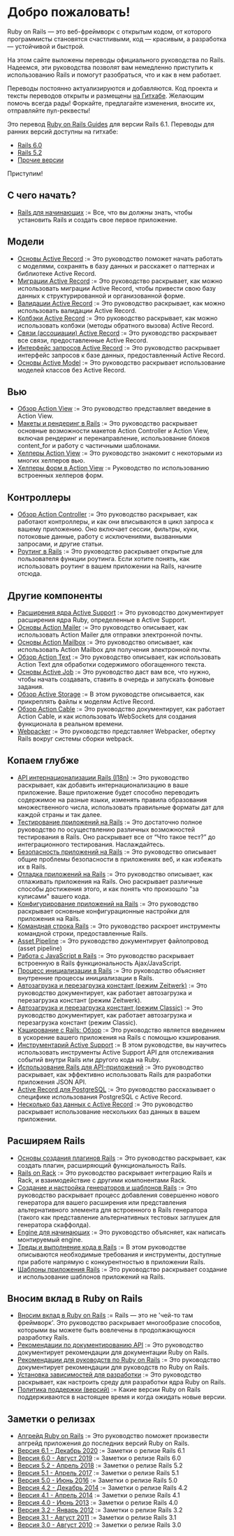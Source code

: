 Добро пожаловать!
=================

Ruby on Rails — это веб-фреймворк с открытым кодом, от которого программисты становятся счастливыми, код — красивым, а разработка — устойчивой и быстрой.

На этом сайте выложены переводы официального руководства по Rails. Надеемся, эти руководства позволят вам немедленно приступить к использованию Rails и помогут разобраться, что и как в нем работает.

Переводы постоянно актуализируются и добавляются. Код проекта и тексты переводов открыты и размещены [на Гитхабе](https://github.com/morsbox/rusrails). Желающим помочь всегда рады! Форкайте, предлагайте изменения, вносите их, отправляйте пул-реквесты!

Это перевод [Ruby on Rails Guides](http://guides.rubyonrails.org) для версии Rails 6.1. Переводы для ранних версий доступны на гитхабе:

* [Rails 6.0](https://github.com/morsbox/rusrails/tree/6.0/source)
* [Rails 5.2](https://github.com/morsbox/rusrails/tree/5.2/source)
* [Прочие версии](https://github.com/morsbox/rusrails/releases)

Приступим!

## С чего начать?

- [Rails для начинающих](/getting-started-with-rails) := Все, что вы должны знать, чтобы установить Rails и создать свое первое приложение.

## Модели

- [Основы Active Record](/active-record-basics) := Это руководство поможет начать работать с моделями, сохранять в базу данных и расскажет о паттернах и библиотеке Active Record.
- [Миграции Active Record](/rails-database-migrations) := Это руководство раскрывает, как можно использовать миграции Active Record, чтобы привести свою базу данных к структурированной и организованной форме.
- [Валидации Active Record](/active-record-validations) := Это руководство раскрывает, как можно использовать валидации Active Record.
- [Колбэки Active Record](/active-record-callbacks) := Это руководство раскрывает, как можно использовать колбэки (методы обратного вызова) Active Record.
- [Связи (ассоциации) Active Record](/active-record-associations) := Это руководство раскрывает все связи, предоставленные Active Record.
- [Интерфейс запросов Active Record](/active-record-query-interface) := Это руководство раскрывает интерфейс запросов к базе данных, предоставленный Active Record.
- [Основы Active Model](/active-model-basics) := Это руководство раскрывает использование моделей классов без Active Record.

## Вью

- [Обзор Action View](/action-view-overview) := Это руководство представляет введение в Action View.
- [Макеты и рендеринг в Rails](/layouts-and-rendering-in-rails) := Это руководство раскрывает основные возможности макетов Action Controller и Action View, включая рендеринг и перенаправление, использование блоков content_for и работу с частичными шаблонами.
- [Хелперы Action View](/action-view-helpers) := Это руководство знакомит с некоторыми из многих хелперов вью.
- [Хелперы форм в Action View](/rails-form-helpers) := Руководство по использованию встроенных хелперов форм.

## Контроллеры

- [Обзор Action Controller](/action-controller-overview) := Это руководство раскрывает, как работают контроллеры, и как они вписываются в цикл запроса к вашему приложению. Оно включает сессии, фильтры, куки, потоковые данные, работу с исключениями, вызванными запросами, и другие статьи.
- [Роутинг в Rails](/rails-routing) := Это руководство раскрывает открытые для пользователя функции роутинга. Если хотите понять, как использовать роутинг в вашем приложении на Rails, начните отсюда.

## Другие компоненты

- [Расширения ядра Active Support](/active-support-core-extensions) := Это руководство документирует расширения ядра Ruby, определенные в Active Support.
- [Основы Action Mailer](/action-mailer-basics) := Это руководство описывает, как использовать Action Mailer для отправки электронной почты.
- [Основы Action Mailbox](/action-mailbox-basics) := Это руководство описывает, как использовать Action Mailbox для получения электронной почты.
- [Обзор Action Text](/action-text-overview) := Это руководство описывает, как использовать Action Text для обработки содержимого обогащенного текста.
- [Основы Active Job](/active_job_basics) := Это руководство даст вам все, что нужно, чтобы начать создавать, ставить в очередь и запускать фоновые задания.
- [Обзор Active Storage](/active_storage_overview) := В этом руководстве описывается, как прикреплять файлы к моделям Active Record.
- [Обзор Action Cable](/action-cable-overview) := Это руководство документирует, как работает Action Cable, и как использовать WebSockets для создания функционала в реальном времени.
- [Webpacker](/webpacker) := Это руководство представляет Webpacker, обертку Rails вокруг системы сборки webpack.

## Копаем глубже

- [API интернационализации Rails (I18n)](/rails-internationalization-i18n-api) := Это руководство раскрывает, как добавить интернационализацию в ваше приложение. Ваше приложение будет способно переводить содержимое на разные языки, изменять правила образования множественного числа, использовать правильные форматы дат для каждой страны и так далее.
- [Тестирование приложений на Rails](/a-guide-to-testing-rails-applications) := Это достаточно полное руководство по осуществлению различных возможностей тестирования в Rails. Оно раскрывает все от “Что такое тест?” до интеграционного тестирования. Наслаждайтесь.
- [Безопасность приложений на Rails](/ruby-on-rails-security-guide) := Это руководство описывает общие проблемы безопасности в приложениях веб, и как избежать их в Rails.
- [Отладка приложений на Rails](/debugging-rails-applications) := Это руководство описывает, как отлаживать приложения на Rails. Оно раскрывает различные способы достижения этого, и как понять что произошло "за кулисами" вашего кода.
- [Конфигурирование приложений на Rails](/configuring-rails-applications) := Это руководство раскрывает основные конфигурационные настройки для приложения на Rails.
- [Командная строка Rails](/a-guide-to-the-rails-command-line) := Это руководство раскроет инструменты командной строки, предоставленные Rails.
- [Asset Pipeline](/asset-pipeline) := Это руководство документирует файлопровод (asset pipeline)
- [Работа с JavaScript в Rails](/working-with-javascript-in-rails) := Это руководство раскрывает встроенную в Rails функциональность Ajax/JavaScript.
- [Процесс инициализации в Rails](/initialization) := Это руководство объясняет внутренние процессы инициализации в Rails.
- [Автозагрузка и перезагрузка констант (режим Zeitwerk)](/constant_autoloading_and_reloading) := Это руководство документирует, как работает автозагрузка и перезагрузка констант (режим Zeitwerk).
- [Автозагрузка и перезагрузка констант (режим Classic)](/autoloading_and_reloading_constants_classic_mode) := Это руководство документирует, как работает автозагрузка и перезагрузка констант (режим Classic).
- [Кэширование с Rails: Обзор](/caching-with-rails-an-overview) := Это руководство является введением в ускорение вашего приложения на Rails с помощью кэширования.
- [Инструментарий Active Support](/active-support-instrumentation) := В этом руководстве, вы научитесь использовать инструменты Active Support API для отслеживания событий внутри Rails или другого кода на Ruby.
- [Использование Rails для API-приложений](/api-app) := Это руководство раскрывает, как эффективно использовать Rails для разработки приложения JSON API.
- [Active Record для PostgreSQL](/active-record-postgresql) := Это руководство рассказывает о специфике использования PostgreSQL с Active Record.
- [Несколько баз данных с Active Record](/active-record-multiple-databases) := Это руководство раскрывает использование нескольких баз данных в вашем приложении.

## Расширяем Rails

- [Основы создания плагинов Rails](/plugins) := Это руководство раскрывает, как создать плагин, расширяющий функциональность Rails.
- [Rails on Rack](/rails-on-rack) := Это руководство раскрывает интеграцию Rails и Rack, и взаимодействие с другими компонентами Rack.
- [Создание и настройка генераторов и шаблонов Rails](/generators) := Это руководство раскрывает процесс добавления совершенно нового генератора для вашего расширения или представления альтернативного элемента для встроенного в Rails генератора (такого как представление альтернативных тестовых заглушек для генератора скаффолда).
- [Engine для начинающих](/engines) := Это руководство объясняет, как написать монтируемый engine.
- [Треды и выполнение кода в Rails](/threading_and_code_execution) := В этом руководстве описываются необходимые требования и инструменты, доступные при работе напрямую с конкурентностью в приложении Rails.
- [Шаблоны приложения Rails](/rails-application-templates) := Это руководство раскрывает создание и использование шаблонов приложений на Rails.

## Вносим вклад в Ruby on Rails

- [Вносим вклад в Ruby on Rails](/contributing_to_ruby_on_rails) := Rails — это не 'чей-то там фреймворк'. Это руководство раскрывает многообразие способов, которыми вы можете быть вовлечены в продолжающуюся разработку Rails.
- [Рекомендации по документированию API](/api_documentation_guidelines) := Это руководство документирует рекомендации для документации Ruby on Rails.
- [Рекомендации для руководств по Ruby on Rails](/ruby_on_rails_guides_guidelines) := Это руководство документирует рекомендации для руководств по Ruby on Rails.
- [Установка зависимостей для разработки](/development_dependencies_install) := Это руководство раскрывает, как настроить среду для разработки ядра Ruby on Rails.
- [Политика поддержки (версий)](/maintenance-policy) := Какие версии Ruby on Rails поддерживаются в настоящее время и когда ожидать новые версии.

## Заметки о релизах

- [Апгрейд Ruby on Rails](/upgrading-ruby-on-rails) := Это руководство поможет произвести апгрейд приложения до последних версий Ruby on Rails.
- [Версия 6.1 - Декабрь 2020](/6_1_release_notes) := Заметки о релизе Rails 6.1
- [Версия 6.0 - Август 2019](/6_0_release_notes) := Заметки о релизе Rails 6.0
- [Версия 5.2 - Апрель 2018](/5_2_release_notes) := Заметки о релизе Rails 5.2
- [Версия 5.1 - Апрель 2017](/5_1_release_notes) := Заметки о релизе Rails 5.1
- [Версия 5.0 - Июнь 2016](/5_0_release_notes) := Заметки о релизе Rails 5.0
- [Версия 4.2 - Декабрь 2014](/4_2_release_notes) := Заметки о релизе Rails 4.2
- [Версия 4.1 - Апрель 2014](/4_1_release_notes) := Заметки о релизе Rails 4.1
- [Версия 4.0 - Июнь 2013](/4_0_release_notes) := Заметки о релизе Rails 4.0
- [Версия 3.2 - Январь 2012](/3_2_release_notes) := Заметки о релизе Rails 3.2
- [Версия 3.1 - Август 2011](/3_1_release_notes) := Заметки о релизе Rails 3.1
- [Версия 3.0 - Август 2010](/3_0_release_notes) := Заметки о релизе Rails 3.0
